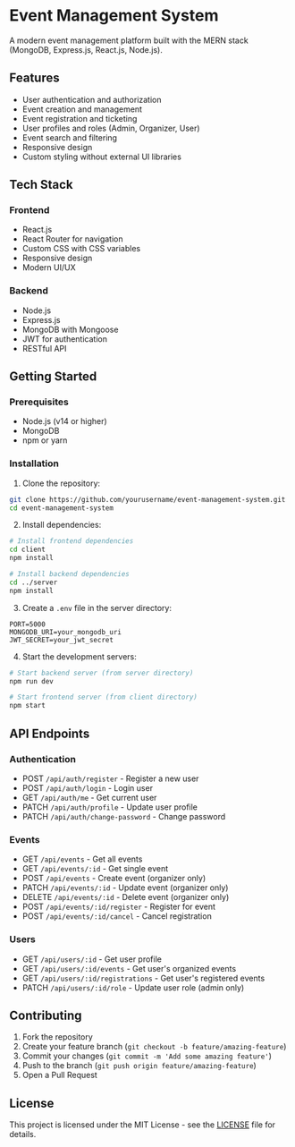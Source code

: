 # Event Management System

A modern event management platform built with the MERN stack (MongoDB, Express.js, React.js, Node.js).

## Features

- User authentication and authorization
- Event creation and management
- Event registration and ticketing
- User profiles and roles (Admin, Organizer, User)
- Event search and filtering
- Responsive design
- Custom styling without external UI libraries

## Tech Stack

### Frontend
- React.js
- React Router for navigation
- Custom CSS with CSS variables
- Responsive design
- Modern UI/UX

### Backend
- Node.js
- Express.js
- MongoDB with Mongoose
- JWT for authentication
- RESTful API

## Getting Started

### Prerequisites
- Node.js (v14 or higher)
- MongoDB
- npm or yarn

### Installation

1. Clone the repository:
```bash
git clone https://github.com/yourusername/event-management-system.git
cd event-management-system
```

2. Install dependencies:
```bash
# Install frontend dependencies
cd client
npm install

# Install backend dependencies
cd ../server
npm install
```

3. Create a `.env` file in the server directory:
```env
PORT=5000
MONGODB_URI=your_mongodb_uri
JWT_SECRET=your_jwt_secret
```

4. Start the development servers:
```bash
# Start backend server (from server directory)
npm run dev

# Start frontend server (from client directory)
npm start
```

## API Endpoints

### Authentication
- POST `/api/auth/register` - Register a new user
- POST `/api/auth/login` - Login user
- GET `/api/auth/me` - Get current user
- PATCH `/api/auth/profile` - Update user profile
- PATCH `/api/auth/change-password` - Change password

### Events
- GET `/api/events` - Get all events
- GET `/api/events/:id` - Get single event
- POST `/api/events` - Create event (organizer only)
- PATCH `/api/events/:id` - Update event (organizer only)
- DELETE `/api/events/:id` - Delete event (organizer only)
- POST `/api/events/:id/register` - Register for event
- POST `/api/events/:id/cancel` - Cancel registration

### Users
- GET `/api/users/:id` - Get user profile
- GET `/api/users/:id/events` - Get user's organized events
- GET `/api/users/:id/registrations` - Get user's registered events
- PATCH `/api/users/:id/role` - Update user role (admin only)

## Contributing

1. Fork the repository
2. Create your feature branch (`git checkout -b feature/amazing-feature`)
3. Commit your changes (`git commit -m 'Add some amazing feature'`)
4. Push to the branch (`git push origin feature/amazing-feature`)
5. Open a Pull Request

## License

This project is licensed under the MIT License - see the [LICENSE](LICENSE) file for details.
